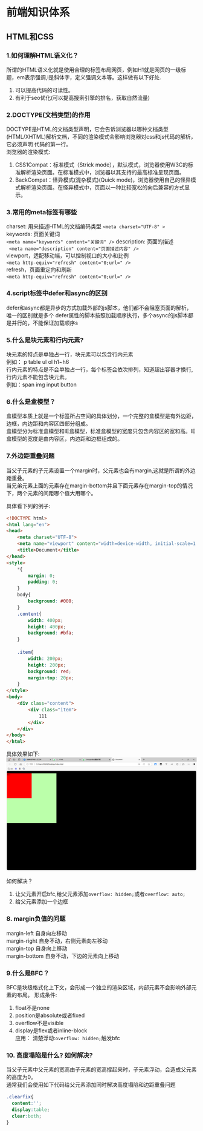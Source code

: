 # 前端知识体系

## HTML和CSS

### 1.如何理解HTML语义化？
所谓的HTML语义化就是使用合理的标签布局网页，例如H1就是网页的一级标题，em表示强调,i是斜体字，定义强调文本等。这样做有以下好处.  
1. 可以提高代码的可读性。
2. 有利于seo优化(可以提高搜索引擎的排名，获取自然流量)

### 2.DOCTYPE(⽂档类型)的作⽤
DOCTYPE是HTML的文档类型声明，它会告诉浏览器以哪种文档类型(HTML/XHTML)解析文档，不同的渲染模式会影响浏览器对css和js代码的解析，它必须声明
代码的第一行。  
浏览器的渲染模式:  
1. CSS1Compat：标准模式（Strick mode），默认模式，浏览器使用W3C的标准解析渲染页面。在标准模式中，浏览器以其支持的最高标准呈现页面。
2. BackCompat：怪异模式(混杂模式)(Quick mode)，浏览器使用自己的怪异模式解析渲染页面。在怪异模式中，页面以一种比较宽松的向后兼容的方式显示。

### 3.常⽤的meta标签有哪些
charset: 用来描述HTML的文档编码类型
```<meta charset="UTF-8" >```  
keywords: 页面关键词  
```<meta name="keywords" content="关键词" />```
description: 页面的描述  
``` <meta name="description" content="页面描述内容" />```  
viewport，适配移动端，可以控制视口的大小和比例  
```<meta http-equiv="refresh" content="0;url=" />```  
refresh，页面重定向和刷新   
```<meta http-equiv="refresh" content="0;url=" />```

### 4.script标签中defer和async的区别
defer和async都是异步的方式加载外部的js脚本，他们都不会阻塞页面的解析，唯一的区别就是多个
defer属性的脚本按照加载顺序执行，多个async的js脚本都是并行的，不能保证加载顺序s
### 5.什么是块元素和行内元素? 
块元素的特点是单独占一行，块元素可以包含行内元素  
例如： p table ul ol h1~h6  
行内元素的特点是不会单独占一行，每个标签会依次排列，知道超出容器才换行,行内元素不能包含块元素。  
例如：span img input button
### 6.什么是盒模型？
盒模型本质上就是一个标签所占空间的具体划分，一个完整的盒模型是有外边距，边框，内边距和内容区四部分组成。  
盒模型分为标准盒模型和IE盒模型，标准盒模型的宽度只包含内容区的宽和高。IE盒模型的宽度是由内容区，内边距和边框组成的。
### 7.外边距重叠问题
当父子元素的子元素设置一个margin时，父元素也会有margin,这就是所谓的外边距重叠。  
当兄弟元素上面的元素存在margin-bottom并且下面元素存在margin-top的情况下，两个元素的间距哪个值大用哪个。
 
具体看下列的例子: 
```html
<!DOCTYPE html>
<html lang="en">
<head>
    <meta charset="UTF-8">
    <meta name="viewport" content="width=device-width, initial-scale=1.0">
    <title>Document</title>
</head>
<style>
    *{
        margin: 0;
        padding: 0;
    }
    body{
        background: #000;
    }
    .content{
        width: 400px;
        height: 400px;
        background: #bfa;
    }       

    .item{
        width: 200px;
        height: 200px;
        background: red;
        margin-top: 20px;
    }
</style>
<body>
    <div class="content">
        <div class="item">
            111
        </div>
    </div>
</body>
</html>
```
具体效果如下: 
![img](/images/qianduan/margin.png)

如何解决？
1. 让父元素开启bfc,给父元素添加```overflow: hidden;```或者```overflow: auto;```
2. 给父元素添加一个边框

### 8. margin负值的问题
margin-left 自身向左移动  
margin-right 自身不动，右侧元素向左移动  
margin-top 自身向上移动  
margin-bottom 自身不动，下边的元素向上移动  

### 9.什么是BFC？ 
BFC是块级格式化上下文，会形成一个独立的渲染区域，内部元素不会影响外部元素的布局。
形成条件: 
1. float不是none  
2. position是absolute或者fixed  
3. overflow不是visible  
4. display是flex或者inline-block  
应用： 清楚浮动:```overflow: hidden;```触发bfc
### 10. 高度塌陷是什么? 如何解决?
当父子元素中父元素的宽高由子元素的宽高撑起来时，子元素浮动，会造成父元素的高度为0。  
通常我们会使用如下代码给父元素添加同时解决高度塌陷和边距重叠问题
```css
.clearfix{
  content:'';
  display:table;
  clear:both;
}
```

